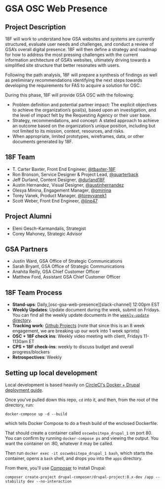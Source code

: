 # GSA OSC Web Presence

## Project Description
18F will work to understand how GSA websites and systems are currently structured, evaluate user needs and challenges, and conduct a review of GSA’s overall digital presence. 18F will then define a strategy and roadmap for how to address the most pressing challenges with the current information architecture of GSA’s websites, ultimately driving towards a simplified site structure that better resonates with users. 

Following the path analysis, 18F will prepare a synthesis of findings as well as preliminary recommendations identifying the next steps towards developing the requirements for FAS to acquire a solution for OSC.  

During this phase, 18F will provide GSA OSC with the following:

- Problem definition and potential partner impact: The explicit objectives to achieve the organization’s goal(s), based upon an investigation, and the level of impact felt by the Requesting Agency or their user base.
- Strategy, recommendations, and concept: A stated approach to achieve an outcome based on the organization’s unique position, including but not limited to its mission, context, resources, and risks.
- When appropriate, limited prototypes, wireframes, data, or other documents generated by 18F.

## 18F Team

- T. Carter Baxter, Front End Engineer, [@tbaxter-18F](https://github.com/tbaxter-18f)
- Ron Bronson, Service Designer & Project Lead, [@quarterback](https://github.com/quarterback)
- Jeff Durland, Content Designer, [@durland18F](http://github.com/durland18F)
- Austin Hernandez, Visual Designer, [@austinhernandez](http://github.com/austinhernandez)
- Olesya Minina, Engagement Manager, [@ominina](https://github.com/ominina)
- Torey Vanek, Product Manager, [@toreyvanek1](https://github.com/toreyvanek1)
- Scott Weber, Front End Engineer, [@line47](https://github.com/line47)

## Project Alumni 
- Eleni Gesch-Karmandalis, Strategist
- Corey Mahoney, Strategic Advisor

## GSA Partners
- Justin Ward, GSA Office of Strategic Communications
- Sarah Bryant, GSA Office of Strategic Communications
- Anahita Reilly, GSA Chief Customer Officer
- Matthew Ford, Assistant GSA Chief Customer Officer

## 18F Team Process

- **Stand-ups**: Daily,[osc-gsa-web-presence][slack-channel] 12:00pm EST
- **Weekly Updates**: Update document during the week, submit on Fridays. You can
  find all the weekly update documents in the [`weekly-update`
  directory](./weekly-update).
- **Tracking work**: [Github Projects](https://github.com/18F/osc-website-pa/projects) (note that since this is an 8 week engagement, we are breaking up our work into 1 week sprints)
- **OSC + 18F check ins**: Weekly video meeting with client, Fridays 11-1130am ET
- **CPS + 18F check-ins**: weekly to discuss budget and overall progress/blockers
- **Retrospectives**: Weekly


## Setting up local development

Local development is based heavily on [CircleCI's Docker + Drupal deployment guide](https://circleci.com/blog/continuous-drupal-p1-maintaining-with-docker-git-composer/).

Once you've pulled down this repo, `cd` into it, and then, 
from the root of the directory, run:

```docker-compose up -d --build```

which tells Docker Compose to do a fresh build of the enclosed Dockerfile.

That should create a container called `oscwebsitepa_drupal_1` on port 80.
You can confirm by running `docker-compose ps` and viewing the output. 
You want the container on :80, whatever it may be called.

Then run
```docker exec -it oscwebsitepa_drupal_1 bash```,
which starts the container, opens a `bash` shell, and drops you into the `apps` directory.

From there, you'll use [Composer](https://getcomposer.org) to install Drupal:

```
composer create-project drupal-composer/drupal-project:8.x-dev /app --stability dev --no-interaction
```


